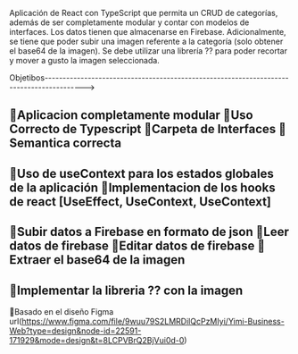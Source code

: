 Aplicación de React con TypeScript que permita un CRUD de categorías, además de ser completamente modular y contar con modelos de interfaces. Los datos tienen que almacenarse en Firebase. Adicionalmente, se tiene que poder subir una imagen referente a la categoría (solo obtener el base64 de la imagen). Se debe utilizar una librería ?? para poder recortar y mover a gusto la imagen seleccionada.

Objetibos----------------------------------------------------------------------------------------->

🔔Aplicacion completamente modular
🔔Uso Correcto de Typescript
🔔Carpeta de Interfaces
🔔Semantica correcta 
--------------------------------------------------------------------------------------------------------------------------------
🔔Uso de useContext para los estados globales de la aplicación
🔔Implementacion de los hooks de react [UseEffect, UseContext, UseContext]
--------------------------------------------------------------------------------------------------------------------------------
🔔Subir datos a Firebase en formato de json
🔔Leer datos de firebase
🔔Editar datos de firebase
🔔Extraer el base64 de la imagen
--------------------------------------------------------------------------------------------------------------------------------
🔔Implementar la libreria ?? con la imagen
--------------------------------------------------------------------------------------------------------------------------------
🔴Basado en el diseño Figma 
url(https://www.figma.com/file/9wuu79S2LMRDilQcPzMIyi/Yimi-Business-Web?type=design&node-id=22591-171929&mode=design&t=8LCPVBrQ2BjVui0d-0)